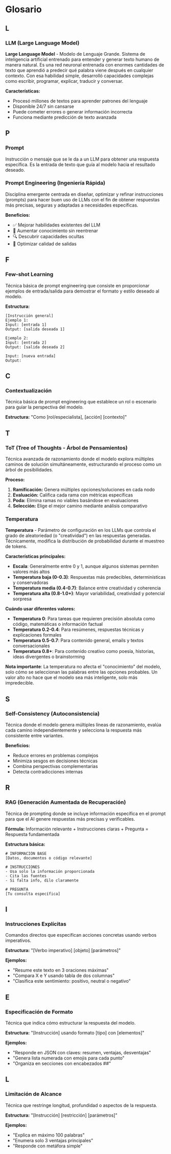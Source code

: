 # Glosario

## L

### LLM (Large Language Model)
**Large Language Model** - Modelo de Lenguaje Grande. Sistema de inteligencia artificial entrenado para entender y generar texto humano de manera natural. Es una red neuronal entrenada con enormes cantidades de texto que aprendió a predecir qué palabra viene después en cualquier contexto. Con esa habilidad simple, desarrolló capacidades complejas como escribir, programar, explicar, traducir y conversar.

**Características:**
- Procesó millones de textos para aprender patrones del lenguaje
- Disponible 24/7 sin cansarse
- Puede cometer errores o generar información incorrecta
- Funciona mediante predicción de texto avanzada

## P

### Prompt
Instrucción o mensaje que se le da a un LLM para obtener una respuesta específica. Es la entrada de texto que guía al modelo hacia el resultado deseado.

### Prompt Engineering (Ingeniería Rápida)
Disciplina emergente centrada en diseñar, optimizar y refinar instrucciones (prompts) para hacer buen uso de LLMs con el fin de obtener respuestas más precisas, seguras y adaptadas a necesidades específicas.

**Beneficios:**
- ✅ Mejorar habilidades existentes del LLM
- 🚀 Aumentar conocimiento sin reentrenar
- 🔍 Descubrir capacidades ocultas
- 🎯 Optimizar calidad de salidas

## F

### Few-shot Learning
Técnica básica de prompt engineering que consiste en proporcionar ejemplos de entrada/salida para demostrar el formato y estilo deseado al modelo.

**Estructura:**
```
[Instrucción general]
Ejemplo 1:
Input: [entrada 1]
Output: [salida deseada 1]

Ejemplo 2:
Input: [entrada 2]
Output: [salida deseada 2]

Input: [nueva entrada]
Output:
```

## C

### Contextualización
Técnica básica de prompt engineering que establece un rol o escenario para guiar la perspectiva del modelo.

**Estructura:** "Como [rol/especialista], [acción] [contexto]"

## T

### ToT (Tree of Thoughts - Árbol de Pensamientos)
Técnica avanzada de razonamiento donde el modelo explora múltiples caminos de solución simultáneamente, estructurando el proceso como un árbol de posibilidades.

**Proceso:**
1. **Ramificación:** Genera múltiples opciones/soluciones en cada nodo
2. **Evaluación:** Califica cada rama con métricas específicas
3. **Poda:** Elimina ramas no viables basándose en evaluaciones
4. **Selección:** Elige el mejor camino mediante análisis comparativo


### Temperatura
**Temperatura** - Parámetro de configuración en los LLMs que controla el grado de aleatoriedad (o "creatividad") en las respuestas generadas. Técnicamente, modifica la distribución de probabilidad durante el muestreo de tokens.

**Características principales:**
- **Escala**: Generalmente entre 0 y 1, aunque algunos sistemas permiten valores más altos
- **Temperatura baja (0-0.3)**: Respuestas más predecibles, determinísticas y conservadoras
- **Temperatura media (0.4-0.7)**: Balance entre creatividad y coherencia
- **Temperatura alta (0.8-1.0+)**: Mayor variabilidad, creatividad y potencial sorpresa

**Cuándo usar diferentes valores:**
- **Temperatura 0**: Para tareas que requieren precisión absoluta como código, matemáticas o información factual
- **Temperatura 0.2-0.4**: Para resúmenes, respuestas técnicas y explicaciones formales
- **Temperatura 0.5-0.7**: Para contenido general, emails y textos conversacionales
- **Temperatura 0.8+**: Para contenido creativo como poesía, historias, ideas divergentes o brainstorming

**Nota importante**: La temperatura no afecta el "conocimiento" del modelo, solo cómo se seleccionan las palabras entre las opciones probables. Un valor alto no hace que el modelo sea más inteligente, solo más impredecible.

## S

### Self-Consistency (Autoconsistencia)
Técnica donde el modelo genera múltiples líneas de razonamiento, evalúa cada camino independientemente y selecciona la respuesta más consistente entre variantes.

**Beneficios:**
- Reduce errores en problemas complejos
- Minimiza sesgos en decisiones técnicas
- Combina perspectivas complementarias
- Detecta contradicciones internas

## R

### RAG (Generación Aumentada de Recuperación)
Técnica de prompting donde se incluye información específica en el prompt para que el AI genere respuestas más precisas y verificables.

**Fórmula:** Información relevante + Instrucciones claras + Pregunta = Respuesta fundamentada

**Estructura básica:**
```
# INFORMACIÓN BASE
[Datos, documentos o código relevante]

# INSTRUCCIONES
- Usa solo la información proporcionada
- Cita las fuentes
- Si falta info, dilo claramente

# PREGUNTA
[Tu consulta específica]
```

## I

### Instrucciones Explícitas
Comandos directos que especifican acciones concretas usando verbos imperativos.

**Estructura:** "[Verbo imperativo] [objeto] [parámetros]"

**Ejemplos:**
- "Resume este texto en 3 oraciones máximas"
- "Compara X e Y usando tabla de dos columnas"
- "Clasifica este sentimiento: positivo, neutral o negativo"

## E

### Especificación de Formato
Técnica que indica cómo estructurar la respuesta del modelo.

**Estructura:** "[Instrucción] usando formato [tipo] con [elementos]"

**Ejemplos:**
- "Responde en JSON con claves: resumen, ventajas, desventajas"
- "Genera lista numerada con emojis para cada punto"
- "Organiza en secciones con encabezados ##"

## L

### Limitación de Alcance
Técnica que restringe longitud, profundidad o aspectos de la respuesta.

**Estructura:** "[Instrucción] [restricción] [parámetros]"

**Ejemplos:**
- "Explica en máximo 100 palabras"
- "Enumera solo 3 ventajas principales"
- "Responde con metáfora simple"